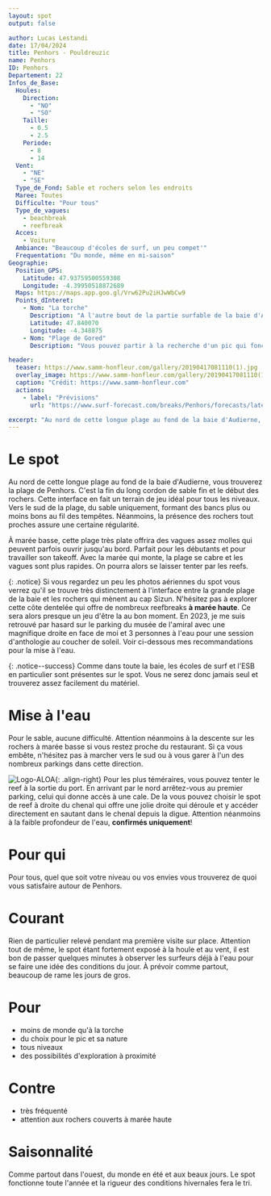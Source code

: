 ```yaml
---
layout: spot
output: false

author: Lucas Lestandi
date: 17/04/2024
title: Penhors - Pouldreuzic
name: Penhors
ID: Penhors
Departement: 22
Infos_de_Base:
  Houles:
    Direction:
      - "NO"
      - "SO"
    Taille:
      - 0.5
      - 2.5
    Periode:
      - 8
      - 14
  Vent:
    - "NE"
    - "SE"
  Type_de_Fond: Sable et rochers selon les endroits
  Maree: Toutes
  Difficulte: "Pour tous"
  Type_de_vagues:
    - beachbreak
    - reefbreak
  Acces:
    - Voiture
  Ambiance: "Beaucoup d'écoles de surf, un peu compet'"
  Frequentation: "Du monde, même en mi-saison"
Geographie:
  Position_GPS:
    Latitude: 47.93759500559308
    Longitude: -4.39950518872689
  Maps: https://maps.app.goo.gl/Vrw62Pu2iHJwWbCw9
  Points_dInteret:
    - Nom: "La torche"
      Description: "A l'autre bout de la partie surfable de la baie d'Audierne, le spot renommé de la pointe de la Torche"
      Latitude: 47.840070
      Longitude: -4.348875
    - Nom: "Plage de Gored"
      Description: "Vous pouvez partir à la recherche d'un pic qui fonctionne (à marée haute) le long de la route cotière jusqu'à la plage de Gored. Attention, reef uniquement!"

header: 
  teaser: https://www.samm-honfleur.com/gallery/20190417081110(1).jpg
  overlay_image: https://www.samm-honfleur.com/gallery/20190417081110(1).jpg
  caption: "Crédit: https://www.samm-honfleur.com"
  actions:
    - label: "Prévisions"
      url: "https://www.surf-forecast.com/breaks/Penhors/forecasts/latest/six_day"

excerpt: "Au nord de cette longue plage au fond de la baie d'Audierne, vous trouverez la plage de Penhors..."
---
```


# Le spot
Au nord de cette longue plage au fond de la baie d'Audierne, vous trouverez la plage de Penhors. C'est la fin du long cordon de sable fin et le début des rochers. Cette interface en fait un terrain de jeu idéal pour tous les niveaux. 
Vers le sud de la plage, du sable uniquement, formant des bancs plus ou moins bons au fil des tempêtes. Néanmoins, la présence des rochers tout proches assure une certaine régularité. 

À marée basse, cette plage très plate offrira des vagues assez molles qui peuvent parfois ouvrir jusqu'au bord. Parfait pour les débutants et pour travailler son takeoff. Avec la marée qui monte, la plage se cabre et les vagues sont plus rapides. On pourra alors se laisser tenter par les reefs.

{: .notice}
Si vous regardez un peu les photos aériennes du spot vous verrez qu'il se trouve très distinctement à l'interface entre la grande plage de la baie et les rochers qui mènent au cap Sizun. N'hésitez pas à explorer cette côte dentelée qui offre de nombreux reefbreaks **à marée haute**. Ce sera alors presque un jeu d'être la au bon moment. En 2023, je me suis retrouvé par hasard sur le parking du musée de l'amiral avec une magnifique droite en face de moi et 3 personnes à l'eau pour une session d'anthologie au coucher de soleil. Voir ci-dessous mes recommandations pour la mise à l'eau.

{: .notice--success}
Comme dans toute la baie, les écoles de surf et l'ESB en particulier sont présentes sur le spot. Vous ne serez donc jamais seul et trouverez assez facilement du matériel. 

# Mise à l'eau
Pour le sable, aucune difficulté. Attention néanmoins à la descente sur les rochers à marée basse si vous restez proche du restaurant. Si ça vous embête, n'hésitez pas à marcher vers le sud ou à vous garer à l'un des nombreux parkings dans cette direction.

![Logo-ALOA](/surf/assets/images/penhors_digue400.jpg){: .align-right}
Pour les plus téméraires, vous pouvez tenter le reef à la sortie du port. En arrivant par le nord arrêtez-vous au premier parking, celui qui donne accès à une cale. De la vous pouvez choisir le spot de reef à droite du chenal qui offre une jolie droite qui déroule et y accéder directement en sautant dans le chenal depuis la digue. Attention néanmoins à la faible profondeur de l'eau, **confirmés uniquement**!

# Pour qui
Pour tous, quel que soit votre niveau ou vos envies vous trouverez de quoi vous satisfaire autour de Penhors.

# Courant
Rien de particulier relevé pendant ma première visite sur place. Attention tout de même, le spot étant fortement exposé à la houle et au vent, il est bon de passer quelques minutes à observer les surfeurs déjà à l'eau pour se faire une idée des conditions du jour. À prévoir comme partout, beaucoup de rame les jours de gros.

# Pour
- moins de monde qu'à la torche
- du choix pour le pic et sa nature
- tous niveaux
- des possibilités d'exploration à proximité

# Contre
- très fréquenté
- attention aux rochers couverts à marée haute
  
# Saisonnalité
Comme partout dans l'ouest, du monde en été et aux beaux jours. Le spot fonctionne toute l'année et la rigueur des conditions hivernales fera le tri.